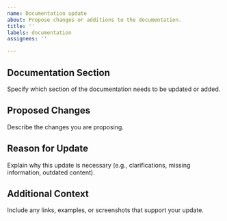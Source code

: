 ```yaml
---
name: Documentation update
about: Propose changes or additions to the documentation.
title: ''
labels: documentation
assignees: ''

---
```


## Documentation Section

Specify which section of the documentation needs to be updated or added.

## Proposed Changes

Describe the changes you are proposing.

## Reason for Update

Explain why this update is necessary (e.g., clarifications, missing information, outdated content).

## Additional Context

Include any links, examples, or screenshots that support your update.

